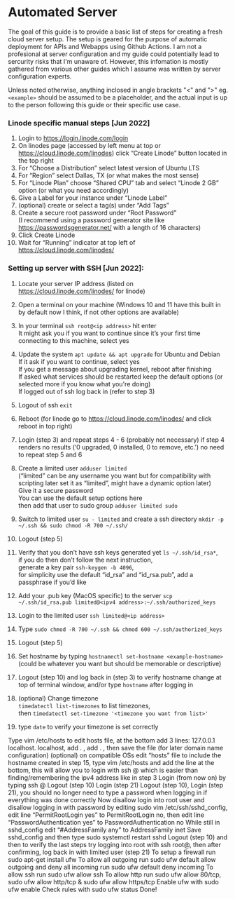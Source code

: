 # Automated Server
The goal of this guide is to provide a basic list of steps for creating a fresh cloud server setup. The setup is geared for the purpose of automatic deployment for APIs and Webapps using Github Actions. I am not a profesional at server configuration and my guide could potentially lead to sercurity risks that I'm unaware of. However, this infomation is mostly gathered from various other guides which I assume was written by server configuration experts.

Unless noted otherwise, anything inclosed in angle brackets "<" and ">" eg. `<example>` should be assumed to be a placeholder, and the actual input is up to the person following this guide or their specific use case.

### Linode specific manual steps [Jun 2022]
1. Login to https://login.linode.com/login
2. On linodes page (accessed by left menu at top or https://cloud.linode.com/linodes) click “Create Linode” button located in the top right
3. For “Choose a Distribution” select latest version of Ubuntu LTS
4. For “Region” select Dallas, TX (or what makes the most sense)
5. For “Linode Plan” choose “Shared CPU” tab and select “Linode 2 GB” option (or what you need accordingly)
6. Give a Label for your instance under “Linode Label”
7. (optional) create or select a tag(s) under “Add Tags”
8. Create a secure root password under “Root Password”  
   (I recommend using a password generator site like https://passwordsgenerator.net/ with a length of 16 characters)
9. Click Create Linode
10. Wait for “Running” indicator at top left of https://cloud.linode.com/linodes/<linode-id>
### Setting up server with SSH [Jun 2022]:
1. Locate your server IP address (listed on https://cloud.linode.com/linodes/<linode-id> for linode)
2. Open a terminal on your machine (Windows 10 and 11 have this built in by default now I think, if not other options are available)
3. In your terminal `ssh root@<ip address>` hit enter  
  It might ask you if you want to continue since it’s your first time connecting to this machine, select yes  
4. Update the system `apt update && apt upgrade` for Ubuntu and Debian  
If it ask if you want to continue, select yes  
If you get a message about upgrading kernel, reboot after finishing  
If asked what services should be restarted keep the default options (or selected more if you know what you're doing)  
If logged out of ssh log back in (refer to step 3)
5. Logout of ssh `exit`
6. Reboot (for linode go to https://cloud.linode.com/linodes/<linode-id> and click reboot in top right)
7. Login (step 3) and repeat steps 4 - 6 (probably not necessary) if step 4 renders no results (‘0 upgraded, 0 installed, 0 to remove, etc.’) no need to repeat step 5 and 6
8. Create a limited user `adduser limited`  
  (“limited” can be any username you want but for compatibility with scripting later set it as “limited”, might have a dynamic option later)  
  Give it a secure password  
  You can use the default setup options here  
  then add that user to sudo group `adduser limited sudo`
9. Switch to limited user `su - limited` and create a ssh directory `mkdir -p ~/.ssh && sudo chmod -R 700 ~/.ssh/`
10. Logout (step 5)
11. Verify that you don’t have ssh keys generated yet `ls ~/.ssh/id_rsa*`,  
  if you do then don’t follow the next instruction,  
  generate a key pair `ssh-keygen -b 4096`,  
  for simplicity use the default “id_rsa” and “id_rsa.pub”, add a passphrase if you’d like
12. Add your .pub key (MacOS specific) to the server `scp ~/.ssh/id_rsa.pub limited@<ipv4 address>:~/.ssh/authorized_keys`
13. Login to the limited user `ssh limited@<ip address>`
14. Type `sudo chmod -R 700 ~/.ssh && chmod 600 ~/.ssh/authorized_keys`
15. Logout (step 5)


8. Set hostname by typing `hostnamectl set-hostname <example-hostname>` (could be whatever you want but should be memorable or descriptive)
9. Logout (step 10) and log back in (step 3) to verify hostname change at top of terminal window, and/or type `hostname` after logging in
10. (optional) Change timezone  
  `timedatectl list-timezones` to list timezones,  
  then `timedatectl set-timezone '<timezone you want from list>'`
11. type `date` to verify your timezone is set correctly
  

Type vim /etc/hosts to edit hosts file, at the bottom add 3 lines:  127.0.0.1 localhost.<your domain name> localhost, add 
<ipv4 address> <your hostname>.<your domain name> <your hostname>, add <ipv6 address> <your hostname>.<your domain name> <your hostname>,
then save the file (for later domain name configuration)
(optional) on compatible OSs edit “hosts” file to include the hostname created in step 15, type vim /etc/hosts and add the line <ipv4 server address> <hostname> at the bottom, this will allow you to login with ssh <username>@<hostname> which is easier than finding/remembering the ipv4 address like in step 3
Login (from now on) by typing ssh <username>@<hostname>
Logout (step 10)
Login (step 21)
Logout (step 10), Login (step 21), you should no longer need to type a password when logging in if everything was done correctly
Now disallow login into root user and disallow logging in with password by editing sudo vim /etc/ssh/sshd_config, edit line “PermitRootLogin yes” to PermitRootLogin no, then edit line “PasswordAuthentication yes” to PasswordAuthentication no
While still in sshd_config edit “#AddressFamily any” to AddressFamily inet
Save sshd_config and then type sudo systemctl restart sshd 
Logout (step 10) and then to verify the last steps try logging into root with ssh root@<hostname>, then after confirming, log back in with limited user (step 21)
To setup a firewall run sudo apt-get install ufw
To allow all outgoing run sudo ufw default allow outgoing and deny all incoming run sudo ufw default deny incoming
To allow ssh run sudo ufw allow ssh
To allow http run  sudo ufw allow 80/tcp,  sudo ufw allow http/tcp & sudo ufw allow https/tcp
Enable ufw with sudo ufw enable
Check rules with sudo ufw status
Done!

